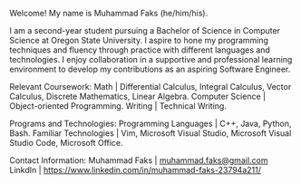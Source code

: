 Welcome! My name is Muhammad Faks (he/him/his).

I am a second-year student pursuing a Bachelor of Science in Computer Science at Oregon State University.
I aspire to hone my programming techniques and fluency through practice with different languages and technologies. 
I enjoy collaboration in a supportive and professional learning environment to develop my contributions as an aspiring Software Engineer.


Relevant Coursework:
Math | Differential Calculus, Integral Calculus, Vector Calculus, Discrete Mathematics, Linear Algebra. 
Computer Science | Object-oriented Programming. 
Writing | Technical Writing. 


Programs and Technologies:
Programming Languages | C++, Java, Python, Bash. 
Familiar Technologies | Vim, Microsoft Visual Studio, Microsoft Visual Studio Code, Microsoft Office. 


Contact Information:
Muhammad Faks | muhammad.faks@gmail.com
LinkdIn | https://www.linkedin.com/in/muhammad-faks-23794a211/
